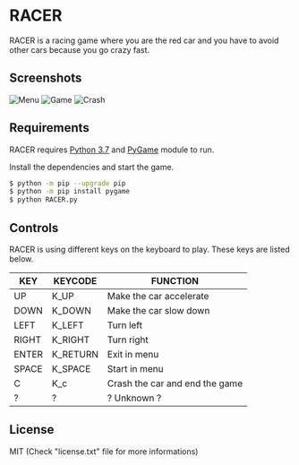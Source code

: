 # RACER

RACER is a racing game where you are the red car and you have to avoid other cars because you go crazy fast.

## Screenshots

![Menu](https://i.imgur.com/6mPDGEq.png)
![Game](https://i.imgur.com/rk1oJ5e.png)
![Crash](https://i.imgur.com/OEcEQal.png)

## Requirements

RACER requires [Python 3.7](https://www.python.org/) and [PyGame](https://www.pygame.org/) module to run.

Install the dependencies and start the game.

```sh
$ python -m pip --upgrade pip
$ python -m pip install pygame
$ python RACER.py
```

## Controls

RACER is using different keys on the keyboard to play. These keys are listed below.

| KEY | KEYCODE | FUNCTION |
| ------ | ------ | ------|
| UP | K_UP | Make the car accelerate |
| DOWN | K_DOWN | Make the car slow down  |
| LEFT | K_LEFT | Turn left |
| RIGHT | K_RIGHT | Turn right |
| ENTER | K_RETURN | Exit in menu |
| SPACE | K_SPACE | Start in menu |
| C | K_c | Crash the car and end the game |
| ? | ? | ? Unknown ? |

License
----

MIT (Check "license.txt" file for more informations)
